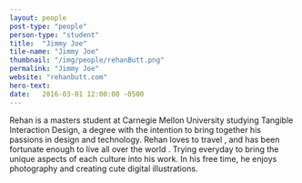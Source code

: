 ```yaml
---
layout: people
post-type: "people"
person-type: "student"
title:  "Jimmy Joe"
tile-name: "Jimmy Joe"
thumbnail: "/img/people/rehanButt.png"
permalink: "Jimmy Joe"
website: "rehanbutt.com"
hero-text:
date:   2016-03-01 12:00:00 -0500
---
```


Rehan is a masters student at Carnegie Mellon University studying Tangible Interaction Design, a degree with the intention to bring together his passions in design <span class="emoji emoji-palette"></span> and technology.<span class="emoji emoji-computer"></span> Rehan loves to travel <span class="emoji emoji-airplane"></span>, and has been fortunate enough to live all over the world <span class="emoji emoji-globe_asia"></span>. Trying everyday to bring the unique aspects of each culture into his work. In his free time, he enjoys photography <span class="emoji emoji-camera"></span> and creating cute digital illustrations.<span class="emoji emoji-penguin_head"></span>